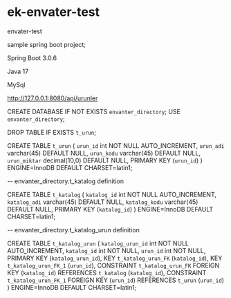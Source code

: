 # ek-envater-test
envater-test

sample spring boot project;

Spring Boot 3.0.6

Java 17

MySql


http://127.0.0.1:8080/api/urunler


CREATE DATABASE  IF NOT EXISTS `envanter_directory`;
USE `envanter_directory`;


DROP TABLE IF EXISTS `t_urun`;

CREATE TABLE `t_urun` (
  `urun_id` int NOT NULL AUTO_INCREMENT,
  `urun_adi` varchar(45) DEFAULT NULL,
  `urun_kodu` varchar(45) DEFAULT NULL,
  `urun_miktar` decimal(10,0) DEFAULT NULL,
  PRIMARY KEY (`urun_id`)
) ENGINE=InnoDB DEFAULT CHARSET=latin1;

-- envanter_directory.t_katalog definition

CREATE TABLE `t_katalog` (
  `katalog_id` int NOT NULL AUTO_INCREMENT,
  `katalog_adi` varchar(45) DEFAULT NULL,
  `katalog_kodu` varchar(45) DEFAULT NULL,
  PRIMARY KEY (`katalog_id`)
) ENGINE=InnoDB DEFAULT CHARSET=latin1;


-- envanter_directory.t_katalog_urun definition

CREATE TABLE `t_katalog_urun` (
  `katalog_urun_id` int NOT NULL AUTO_INCREMENT,
  `katalog_id` int NOT NULL,
  `urun_id` int NOT NULL,
  PRIMARY KEY (`katalog_urun_id`),
  KEY `t_katalog_urun_FK` (`katalog_id`),
  KEY `t_katalog_urun_FK_1` (`urun_id`),
  CONSTRAINT `t_katalog_urun_FK` FOREIGN KEY (`katalog_id`) REFERENCES `t_katalog` (`katalog_id`),
  CONSTRAINT `t_katalog_urun_FK_1` FOREIGN KEY (`urun_id`) REFERENCES `t_urun` (`urun_id`)
) ENGINE=InnoDB DEFAULT CHARSET=latin1;

